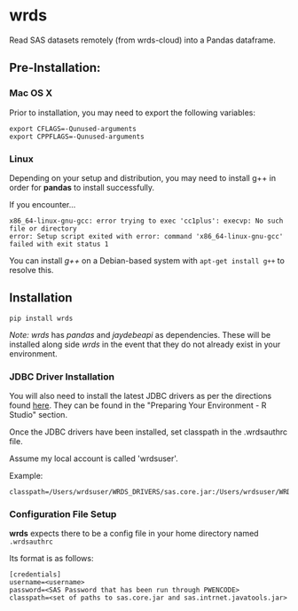 # wrds #

Read SAS datasets remotely (from wrds-cloud) into a Pandas dataframe.

## Pre-Installation: ##

### Mac OS X ###

Prior to installation, you may need to export the following variables:
    
    export CFLAGS=-Qunused-arguments
    export CPPFLAGS=-Qunused-arguments

### Linux ###

Depending on your setup and distribution, you may need to install g++ in order for **pandas** to install successfully.

If you encounter...

    x86_64-linux-gnu-gcc: error trying to exec 'cc1plus': execvp: No such file or directory
    error: Setup script exited with error: command 'x86_64-linux-gnu-gcc' failed with exit status 1

You can install *g++* on a Debian-based system with `apt-get install g++` to resolve this.

## Installation ##

    pip install wrds

*Note:* *wrds* has *pandas* and *jaydebeapi* as dependencies. These will be installed along side *wrds* in the event that they do not already exist in your environment.

### JDBC Driver Installation ###

You will also need to install the latest JDBC drivers as per the directions found [here](https://wrds-web.wharton.upenn.edu/wrds/support/Accessing%20and%20Manipulating%20the%20Data/_007R%20Programming/_001Using%20R%20with%20WRDS.cfm). They can be found in the "Preparing Your Environment - R Studio" section.

Once the JDBC drivers have been installed, set classpath in the .wrdsauthrc file. 

Assume my local account is called 'wrdsuser'.

Example:

    classpath=/Users/wrdsuser/WRDS_DRIVERS/sas.core.jar:/Users/wrdsuser/WRDS_DRIVERS/sas.intrnet.javatools.jar

### Configuration File Setup ###

**wrds** expects there to be a config file in your home directory named `.wrdsauthrc`

Its format is as follows:

    [credentials]
    username=<username>
    password=<SAS Password that has been run through PWENCODE>
    classpath=<set of paths to sas.core.jar and sas.intrnet.javatools.jar>

